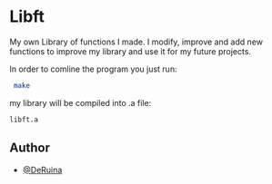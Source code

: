 
# Libft
My own Library of functions I made. I modify, improve and add 
new functions to improve my library and use it for my future
projects.

In order to comline the program you just run:
```bash
 make
```
my library will be compiled into .a file:
```bash
libft.a
```
## Author

- [@DeRuina](https://github.com/DeRuina)

